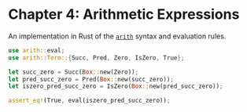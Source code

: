 # Chapter 4: Arithmetic Expressions

An implementation in Rust of the [`arith`](https://www.cis.upenn.edu/~bcpierce/tapl/checkers/arith/core.ml) syntax and evaluation rules.

```rust
use arith::eval;
use arith::Term::{Succ, Pred, Zero, IsZero, True};

let succ_zero = Succ(Box::new(Zero));
let pred_succ_zero = Pred(Box::new(succ_zero));
let iszero_pred_succ_zero = IsZero(Box::new(pred_succ_zero));

assert_eq!(True, eval(iszero_pred_succ_zero));
```
